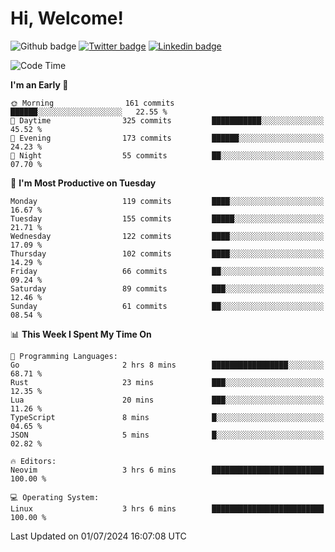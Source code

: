   # Hi, Welcome!
  ![Github badge](https://img.shields.io/github/followers/kraken-afk.svg?style=social&label=Follow&maxAge=2592000)
  [![Twitter badge](https://img.shields.io/badge/-Twitter-00acee?style=flat-square&logo=Twitter&logoColor=white)](https://twitter.com/trshppl)
  [![Linkedin badge](https://img.shields.io/badge/LinkedIn-0077B5?style=flat-square&logo=linkedin&logoColor=white)](https://www.linkedin.com/in/noveanrer)
<!--START_SECTION:waka-->
![Code Time](http://img.shields.io/badge/Code%20Time-236%20hrs%2019%20mins-blue)

**I'm an Early 🐤** 

```text
🌞 Morning                161 commits         ██████░░░░░░░░░░░░░░░░░░░   22.55 % 
🌆 Daytime                325 commits         ███████████░░░░░░░░░░░░░░   45.52 % 
🌃 Evening                173 commits         ██████░░░░░░░░░░░░░░░░░░░   24.23 % 
🌙 Night                  55 commits          ██░░░░░░░░░░░░░░░░░░░░░░░   07.70 % 
```
📅 **I'm Most Productive on Tuesday** 

```text
Monday                   119 commits         ████░░░░░░░░░░░░░░░░░░░░░   16.67 % 
Tuesday                  155 commits         █████░░░░░░░░░░░░░░░░░░░░   21.71 % 
Wednesday                122 commits         ████░░░░░░░░░░░░░░░░░░░░░   17.09 % 
Thursday                 102 commits         ████░░░░░░░░░░░░░░░░░░░░░   14.29 % 
Friday                   66 commits          ██░░░░░░░░░░░░░░░░░░░░░░░   09.24 % 
Saturday                 89 commits          ███░░░░░░░░░░░░░░░░░░░░░░   12.46 % 
Sunday                   61 commits          ██░░░░░░░░░░░░░░░░░░░░░░░   08.54 % 
```


📊 **This Week I Spent My Time On** 

```text
💬 Programming Languages: 
Go                       2 hrs 8 mins        █████████████████░░░░░░░░   68.71 % 
Rust                     23 mins             ███░░░░░░░░░░░░░░░░░░░░░░   12.35 % 
Lua                      20 mins             ███░░░░░░░░░░░░░░░░░░░░░░   11.26 % 
TypeScript               8 mins              █░░░░░░░░░░░░░░░░░░░░░░░░   04.65 % 
JSON                     5 mins              █░░░░░░░░░░░░░░░░░░░░░░░░   02.82 % 

🔥 Editors: 
Neovim                   3 hrs 6 mins        █████████████████████████   100.00 % 

💻 Operating System: 
Linux                    3 hrs 6 mins        █████████████████████████   100.00 % 
```


 Last Updated on 01/07/2024 16:07:08 UTC
<!--END_SECTION:waka-->